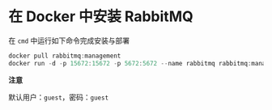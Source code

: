 # 在 Docker 中安装 RabbitMQ

在 `cmd` 中运行如下命令完成安装与部署

```powershell
docker pull rabbitmq:management
docker run -d -p 15672:15672 -p 5672:5672 --name rabbitmq rabbitmq:management
```

**注意**

默认用户：`guest`，密码：`guest`












